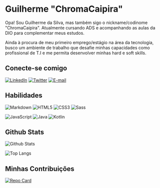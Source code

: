 # Guilherme "ChromaCaipira"

Opa! Sou Guilherme da Silva, mas também sigo o nickname/codinome "ChromaCaipira". Atualmente cursando ADS e acompanhando as aulas da DIO para complementar meus estudos.

Ainda à procura de meu primeiro emprego/estágio na área da tecnologia, busco um ambiente de trabalho que desafie minhas capacidades como profissional de T.I e me permita desenvolver minhas hard e soft skills.

## Conecte-se comigo

[![LinkedIn](https://img.shields.io/badge/LinkedIn-000?style=for-the-badge&color=4a5d07&logo=linkedin&logoColor=0E76A8)](https://www.linkedin.com/in/guilherme-chroma/)
[![Twitter](https://img.shields.io/badge/Twitter-000?style=for-the-badge&color=4a5d07&logo=twitter)](https://twitter.com/ChromaCaipira/)
[![E-mail](https://img.shields.io/badge/-Email-000?style=for-the-badge&color=4a5d07&logo=gmail)](mailto:contatoguilhermechroma@gmail.com)

## Habilidades

![Markdown](https://img.shields.io/badge/Markdown-000?style=for-the-badge&color=4a5d07&logo=markdown)
![HTML5](https://img.shields.io/badge/HTML5-000?style=for-the-badge&color=4a5d07&logo=html5)
![CSS3](https://img.shields.io/badge/CSS3-000?style=for-the-badge&logo=css3&color=4a5d07&logoColor=264CE4)
![Sass](https://img.shields.io/badge/Sass-000?style=for-the-badge&color=4a5d07&logo=sass)

![JavaScript](https://img.shields.io/badge/JavaScript-000?style=for-the-badge&color=4a5d07&logo=javascript)
![Java](https://img.shields.io/badge/Java-000?style=for-the-badge&color=4a5d07&logo=java)
![Kotlin](https://img.shields.io/badge/Kotlin-000?style=for-the-badge&color=4a5d07&logo=kotlin)

## Github Stats

![Github Stats](https://github-readme-stats.vercel.app/api?username=ChromaCaipira&show_icons=true&theme=merko&include_all_commits=true&count_private=true)

![Top Langs](https://github-readme-stats.vercel.app/api/top-langs/?username=ChromaCaipira&layout=compact&langs_count=6&theme=merko)

## Minhas Contribuições

[![Repo Card](https://github-readme-stats.vercel.app/api/pin/?username=ChromaCaipira&repo=dio-lab-open-source&theme=merko)](https://github.com/SEUUSERNAME/SEUREPOSITORIO)
